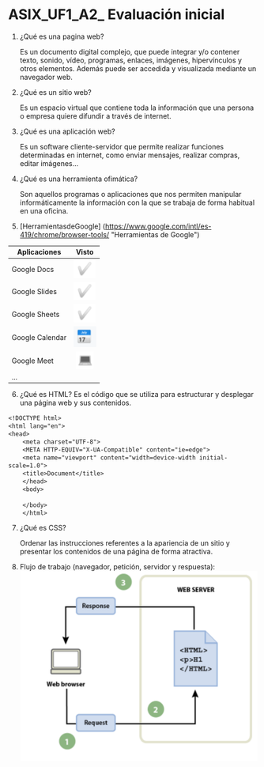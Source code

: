 # ASIX_UF1_A2_ Evaluación inicial
1. ¿Qué es una pagina web?

    Es un documento digital complejo, que puede integrar y/o contener texto, sonido, vídeo, programas, enlaces, imágenes, hipervínculos y otros elementos. Además puede ser accedida y visualizada mediante un navegador web.
2. ¿Qué es un sitio web?

    Es un espacio virtual que contiene toda la información que una persona o empresa quiere difundir a través de internet.
3. ¿Qué es una aplicación web?

    Es un software cliente-servidor que permite realizar funciones determinadas en internet, como enviar mensajes, realizar compras, editar imágenes...
4. ¿Qué es una herramienta ofimática?

    Son aquellos programas o aplicaciones que nos permiten manipular informáticamente la información con la que se trabaja de forma habitual en una oficina.
5. [HerramientasdeGoogle] (https://www.google.com/intl/es-419/chrome/browser-tools/ "Herramientas de Google")

|Aplicaciones| Visto|
|-------------|:---------:|
|Google Docs |![Captura](image-1.png "Imagen")|
|Google Slides |![Captura](image-1.png "Imagen")|
|Google Sheets |![Captura](image-1.png "Imagen")|
|Google Calendar |![Captura 2](image-2.png "Imagen calendario")|
|Google Meet |![Captura 3](image-3.png "Imagen PC")|
|... | |...|

6. ¿Qué es HTML?
    Es el código que se utiliza para estructurar y desplegar una página web y sus contenidos.
    
```
<!DOCTYPE html>
<html lang="en">
<head>
    <meta charset="UTF-8">
    <META HTTP-EQUIV="X-UA-Compatible" content="ie=edge">
    <meta name="viewport" content="width=device-width initial-scale=1.0">
    <title>Document</title>
    </head>
    <body>

    </body>
    </html>
```

7. ¿Qué es CSS?
    
    Ordenar las instrucciones referentes a la apariencia de un sitio y presentar los contenidos de una página de forma atractiva.

8. Flujo de trabajo (navegador, petición, servidor y respuesta):
 ![Captura ej8](image-4.png "Foto")
